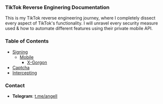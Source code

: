 ### TikTok Reverse Enginering Documentation

This is my TikTok reverse engineering journey, where I completely dissect every aspect of TikTok's functionality. I will unravel every security measure used & how to automate different features using their private mobile API.

### Table of Contents 
- [Signing](https://github.com/angelillija/TikTok/tree/main/Signing)
    - [Mobile](https://github.com/angelillija/TikTok/tree/main/Signing/Mobile)
      - [X-Gorgon](https://github.com/angelillija/TikTok/tree/main/Signing/Mobile/X-Gorgon)
- [Captcha](https://github.com/angelillija/TikTok/tree/main/Captcha)
- [Intercepting](https://github.com/angelillija/TikTok/tree/main/Intercepting)

### Contact
- **Telegram**: [t.me/angell](https://t.me/angell)
